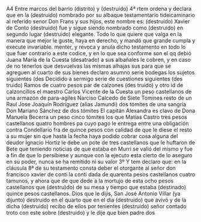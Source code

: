 A4
Entre marcos del barrio (distrito) y (destruído)
4ª rtem ordena y declara que en la (destruído) nombrado por su
albaque testamentario tideicaminario al referido senor Don Frans
y sus hijos, este nombre es: (destruído)
Xavier de Conto (destruido) fue y sigue siendo nombrado como (destruido) en segundo lugar (destruido) elegante. Todo lo que quiere que valga en la manera que mejor le guste, haya en derecho, y mandó que grande cumpla y execute invariable.
menter, y revoca y anula dicho testamento en todo lo que fuer
contrario a este codice, y en lo que sea conforme son el qq
debió Juana María de la Cuesta (desatrado) a sus albañales le cobren, y en caso de no tenerlos que desvuelvas las mismas alhajas sus para que se agreguen al cuarto de sus bienes declaro asumno serie bodegas los sujetos siguientes (des
Decidido a sermigo serie de cuestiones siguientes (des truido) Ramos de cuatro pesos par de calzones (des truido) y otro id de calzoncillos el maestro Carlos Vicente de la Cuesta un peso castellanos de una armazón de para-agiles Narciso Calcedo de Siete Tomines resto de un Raul Jose
Joaquín Rodríguez (alias Jamundi) dos tómites de una sangría Don Mariano Sánchez de dos tómites El capitán Alexandra es clavo de Dona Manuela Becerra un peso cinco tómites los que
Matías Castro tres pesos castellanos quatro hombres pa cuyo pago le entrega entre una obligación contra Condellario fra de quince pesos con calidad de que le díese el resto a su mujer sin que hasta la fecha haya podido cobrar cosa alguna del deudor
Ignacio Hortiz le debe un pote de tres castellanos que le huftaron de Bete que teniendo noticias de que estaba en Murri se valió del mismo y fue a fin de que lo persibiese y aunque con la ejecuto
esta cierto de lo aseguro en su poder, nunca se ha remitido ni su valor
3º Y tem declaro que: en la cláusula 8ª de su testamento consta
deber el otorgante al señor don francisco xavier de conti la conti
dada de quarenta pesos castellanos cuatro tamunos, y ahora que de que dede a la mortujo de esta ocho pesos castellanos que (destru)do) de su mesa y tiempo que estaba (destinado) quince pesos castellanos.
Dios que le dijis, San José Antonio Villar (ya dijunto) destruido en el quarto que en el día (destruido) que avivó y de la dicha (destruido) recibo de ellos por tenientes (destruido) señor contado troto con este sobre (destruido) y le dije que bien padre dos